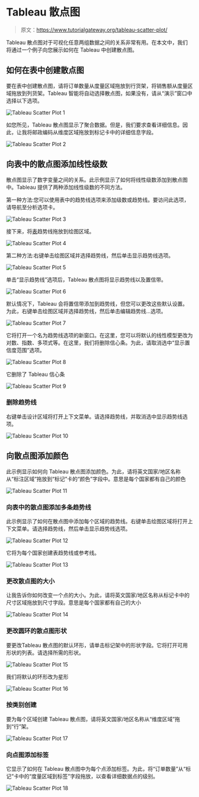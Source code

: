 # Tableau 散点图

> 原文：<https://www.tutorialgateway.org/tableau-scatter-plot/>

Tableau 散点图对于可视化任意两组数据之间的关系非常有用。在本文中，我们将通过一个例子向您展示如何在 Tableau 中创建散点图。

## 如何在表中创建散点图

要在表中创建散点图，请将订单数量从度量区域拖放到行货架，将销售额从度量区域拖放到列货架。Tableau 智能将自动选择散点图，如果没有，请从“演示”窗口中选择以下选项。

![Tableau Scatter Plot 1](img/ec5424d095cb6fc0a9c8c4936324e2e6.png)

如您所见，Tableau 散点图显示了聚合数据。但是，我们要求查看详细信息。因此，让我将邮政编码从维度区域拖放到标记卡中的详细信息字段。

![Tableau Scatter Plot 2](img/9c36eca8e82c261c2343bc2ba97e492e.png)

## 向表中的散点图添加线性级数

散点图显示了数字变量之间的关系。此示例显示了如何将线性级数添加到散点图中。Tableau 提供了两种添加线性级数的不同方法。

第一种方法:您可以使用表中的趋势线选项来添加级数或趋势线。要访问此选项，请导航至分析选项卡。

![Tableau Scatter Plot 3](img/7a6b6d0647bca4d8b8f847f2ffa1619b.png)

接下来，将[表](https://www.tutorialgateway.org/tableau/)趋势线拖放到绘图区域。

![Tableau Scatter Plot 4](img/66c96119a79c6c8fbe28b2c6ea81ea74.png)

第二种方法:右键单击绘图区域并选择趋势线，然后单击显示趋势线选项。

![Tableau Scatter Plot 5](img/c9f32a76ae5159846ab913851b91fc0c.png)

单击“显示趋势线”选项后，Tableau 散点图将显示趋势线以及置信带。

![Tableau Scatter Plot 6](img/ff0bae7cc8ab77274a332b498f10f6ca.png)

默认情况下，Tableau 会将置信带添加到趋势线，但您可以更改这些默认设置。为此，右键单击绘图区域并选择趋势线，然后单击编辑趋势线…选项。

![Tableau Scatter Plot 7](img/baaab5bfc271f1fee8810d80c438701a.png)

它将打开一个名为趋势线选项的新窗口。在这里，您可以将默认的线性模型更改为对数、指数、多项式等。在这里，我们将删除信心条。为此，请取消选中“显示置信度范围”选项。

![Tableau Scatter Plot 8](img/7a99bc2bcb36192529f96a72dc3f3a24.png)

它删除了 Tableau 信心条

![Tableau Scatter Plot 9](img/eb57cd5be2b664fe78bed958ac697a49.png)

### 删除趋势线

右键单击设计区域将打开上下文菜单。请选择趋势线，并取消选中显示趋势线选项。

![Tableau Scatter Plot 10](img/bc244b6463a242cc45a1aa609edbc3df.png)

## 向散点图添加颜色

此示例显示如何向 Tableau 散点图添加颜色。为此，请将英文国家/地区名称从“标注区域”拖放到“标记”卡的“颜色”字段中。意思是每个国家都有自己的颜色

![Tableau Scatter Plot 11](img/3baec2ae564a0b831203a1156eb3b433.png)

### 向表中的散点图添加多条趋势线

此示例显示了如何在散点图中添加每个区域的趋势线。右键单击绘图区域将打开上下文菜单。请选择趋势线，然后单击显示趋势线选项。

![Tableau Scatter Plot 12](img/58c695d83bfdd53248229aea2f87eb52.png)

它将为每个国家创建表趋势线或参考线。

![Tableau Scatter Plot 13](img/adac10d7c5d063cdd1c77488fad8cdda.png)

### 更改散点图的大小

让我告诉你如何改变一个点的大小。为此，请将英文国家/地区名称从标记卡中的尺寸区域拖放到尺寸字段。意思是每个国家都有自己的大小

![Tableau Scatter Plot 14](img/79133da4f49fb4a73acd1b5580eb273f.png)

### 更改圆环的散点图形状

要更改Tableau 散点图的默认环形，请单击标记架中的形状字段。它将打开可用形状的列表。请选择所需的形状。

![Tableau Scatter Plot 15](img/1a27b916dc9ee7d41e931b69483aeb4b.png)

我们将默认的环形改为星形

![Tableau Scatter Plot 16](img/302247793ddd7f104e230cb943344c25.png)

### 按类别创建

要为每个区域创建 Tableau 散点图，请将英文国家/地区名称从“维度区域”拖到“行”架。

![Tableau Scatter Plot 17](img/d0b2993fe7d1cf6ebf46ea6e4d6081e9.png)

### 向点图添加标签

它显示了如何在 Tableau 散点图中为每个点添加标签。为此，将“订单数量”从“标记”卡中的“度量区域到标签”字段拖放，以查看详细数据点的级别。

![Tableau Scatter Plot 18](img/59d8071b39be50ecd70004354b99296c.png)